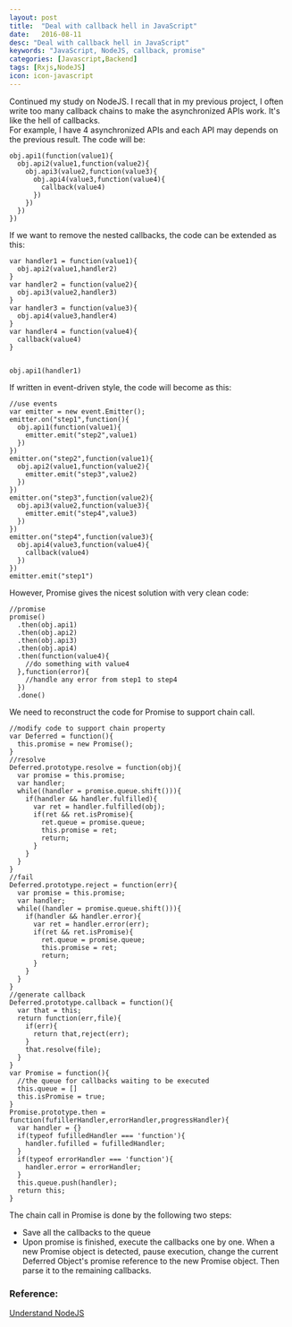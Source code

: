 ```yaml
---
layout: post
title:  "Deal with callback hell in JavaScript"
date:   2016-08-11
desc: "Deal with callback hell in JavaScript"
keywords: "JavaScript, NodeJS, callback, promise"
categories: [Javascript,Backend]
tags: [Rxjs,NodeJS]
icon: icon-javascript
---
```

Continued my study on NodeJS. I recall that in my previous project, I often write too many callback chains to make the asynchronized APIs work. It's like the hell of callbacks.  
For example, I have 4 asynchronized APIs and each API may depends on the previous result. The code will be:  
```
obj.api1(function(value1){
  obj.api2(value1,function(value2){
    obj.api3(value2,function(value3){
      obj.api4(value3,function(value4){
        callback(value4)
      })
    })
  })
})
```
If we want to remove the nested callbacks, the code can be extended as this:  
```
var handler1 = function(value1){ 
  obj.api2(value1,handler2)
}
var handler2 = function(value2){
  obj.api3(value2,handler3)
}
var handler3 = function(value3){
  obj.api4(value3,handler4)
}
var handler4 = function(value4){
  callback(value4)
}


obj.api1(handler1)
```
If written in event-driven style, the code will become as this:  
```
//use events
var emitter = new event.Emitter();
emitter.on("step1",function(){
  obj.api1(function(value1){
    emitter.emit("step2",value1)
  })
})
emitter.on("step2",function(value1){
  obj.api2(value1,function(value2){
    emitter.emit("step3",value2)
  })
})
emitter.on("step3",function(value2){
  obj.api3(value2,function(value3){
    emitter.emit("step4",value3)
  })
})
emitter.on("step4",function(value3){
  obj.api4(value3,function(value4){
    callback(value4)
  })
})
emitter.emit("step1")
```
However, Promise gives the nicest solution with very clean code:  
```
//promise
promise()
  .then(obj.api1)
  .then(obj.api2)
  .then(obj.api3)
  .then(obj.api4)
  .then(function(value4){
    //do something with value4
  },function(error){  
    //handle any error from step1 to step4
  })
  .done()
```
We need to reconstruct the code for Promise to support chain call.  
```
//modify code to support chain property
var Deferred = function(){
  this.promise = new Promise();
}
//resolve
Deferred.prototype.resolve = function(obj){
  var promise = this.promise;
  var handler;
  while((handler = promise.queue.shift())){
    if(handler && handler.fulfilled){
      var ret = handler.fulfilled(obj);
      if(ret && ret.isPromise){
        ret.queue = promise.queue;
        this.promise = ret;
        return;
      }
    }
  }
}
//fail
Deferred.prototype.reject = function(err){
  var promise = this.promise;
  var handler;
  while((handler = promise.queue.shift())){
    if(handler && handler.error){
      var ret = handler.error(err);
      if(ret && ret.isPromise){
        ret.queue = promise.queue;
        this.promise = ret;
        return;
      }
    }
  }
}
//generate callback
Deferred.prototype.callback = function(){
  var that = this;
  return function(err,file){
    if(err){
      return that,reject(err);
    }
    that.resolve(file);
  }
}
var Promise = function(){
  //the queue for callbacks waiting to be executed
  this.queue = []
  this.isPromise = true;
}
Promise.prototype.then = function(fufillerHandler,errorHandler,progressHandler){
  var handler = {}
  if(typeof fufilledHandler === 'function'){
    handler.fufilled = fufilledHandler;
  }
  if(typeof errorHandler === 'function'){
    handler.error = errorHandler;
  }
  this.queue.push(handler);
  return this;
}
```
The chain call in Promise is done by the following two steps:  
* Save all the callbacks to the queue
* Upon promise is finished, execute the callbacks one by one. When a new Promise object is detected, pause execution, change the current Deferred Object's promise reference to the new Promise object. Then parse it to the remaining callbacks.  

### Reference: 
[Understand NodeJS](https://promisesaplus.com/)

